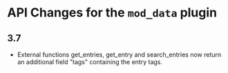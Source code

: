 # API Changes for the `mod_data` plugin

## 3.7

- External functions get_entries, get_entry and search_entries now return an additional field "tags" containing the entry tags.
